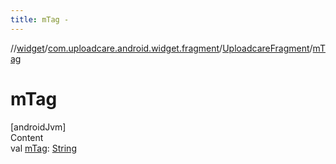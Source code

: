 ```yaml
---
title: mTag -
---
```

//[widget](../../index.md)/[com.uploadcare.android.widget.fragment](../index.md)/[UploadcareFragment](index.md)/[mTag](m-tag.md)



# mTag  
[androidJvm]  
Content  
val [mTag](m-tag.md): [String](https://kotlinlang.org/api/latest/jvm/stdlib/kotlin/-string/index.html)  



